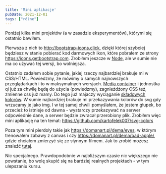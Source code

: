 ```yaml
---
title: 'Mini aplikacje'
pubDate: 2021-12-01
tags: ["różne"]
---
```


Poniżej kilka mini projektów (a w zasadzie eksperymentów), którymi się ostatnio bawiłem.

<!--more-->

Pierwsza z nich to <a href="https://bootstrap-icons.click">http://bootstrap-icons.click</a>, dzięki której szybciej będziesz w stanie pobierać kod darmowych ikon, które pobrałem ze strony <a href="https://icons.getbootstrap.com">https://icons.getbootstrap.com</a>. Zrobiłem jeszcze w <a href="https://bootstrap-icons.herokuapp.com">Node</a>, ale w sumie nie ma co używać tej wersji, bo wolniejsza.

Ostatnio zadałem sobie pytanie, jakiej rzeczy najbardziej brakuje mi w CSS/HTML. Powiedzmy, że mówimy o samych najnowszych przeglądarkach i to w maksymalnych wersjach. <a href="https://www.youtube.com/watch?v=8Je-zvnQSMg">Media container</a> i jednostka qi już za chwilę będą do użycia (powiedzmy), zagnieżdżony CSS też, zmienne css już mamy. Do tego już majaczy wyciąganie <a href="https://blog.jim-nielsen.com/2021/css-relative-colors/">składowych kolorów</a>. W sumie najbardziej brakuje mi przekazywania kolorów do svg gdy wrzucamy je jako img. I w tej samej chwili pomyślałem, że jestem głupek, bo przecież to istnieje od dawna - wystarczy przekazywać na serwer odpowiednie dane, a serwer będzie zwracał przerobiony plik. Zrobiłem więc mini aplikację na ten temat: <a href="https://github.com/kartofelek007/svg-colors">https://github.com/kartofelek007/svg-colors</a>

Poza tym mini pierdoły takie jak <a href="https://domanart.pl/dema/eyes">https://domanart.pl/dema/eyes</a>, w którym trenowałem zabawy z canvas i czy <a href="https://domanart.pl/dema/bad-apple/">https://domanart.pl/dema/bad-apple/</a>, gdzie chciałem zmierzyć się ze słynnym filmem. Jak to zrobić możesz znaleźć <a href="https://kursjs.pl/kurs/canvas/canvas-images.php#generowanie-na-bazie-plotna">tutaj</a>.

Nic specjalnego. Prawdopodobnie w najbliższym czasie nic większego nie powstanie, bo wolę skupić się na bardziej realnych projektach - w tym ulepszaniu kursu.